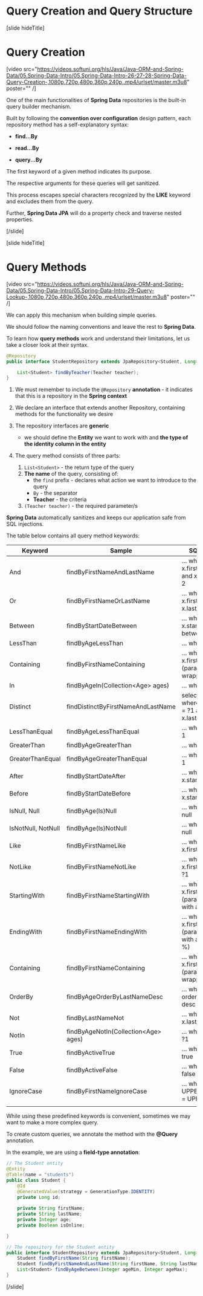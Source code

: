 # Query Creation and Query Structure

[slide hideTitle]

# Query Creation

[video src="https://videos.softuni.org/hls/Java/Java-ORM-and-Spring-Data/05.Spring-Data-Intro/05.Spring-Data-Intro-26-27-28-Spring-Data-Query-Creation-,1080p,720p,480p,360p,240p,.mp4/urlset/master.m3u8" poster="" /]

One of the main functionalities of **Spring Data** repositories is the built-in query builder mechanism.

Built by following the **convention over configuration** design pattern, each repository method has a self-explanatory syntax:

- **find...By**

- **read...By**

- **query...By**

The first keyword of a given method indicates its purpose.

The respective arguments for these queries will get sanitized.

This process escapes special characters recognized by the **LIKE** keyword and excludes them from the query.

Further, **Spring Data JPA** will do a property check and traverse nested properties.

[/slide]

[slide hideTitle]
# Query Methods

[video src="https://videos.softuni.org/hls/Java/Java-ORM-and-Spring-Data/05.Spring-Data-Intro/05.Spring-Data-Intro-29-Query-Lookup-,1080p,720p,480p,360p,240p,.mp4/urlset/master.m3u8" poster="" /]

We can apply this mechanism when building simple queries.

We should follow the naming conventions and leave the rest to **Spring Data**.

To learn how **query methods** work and understand their limitations, let us take a closer look at their syntax.

```java
@Repository                                                  
public interface StudentRepository extends JpaRepository<Student, Long> { 

    List<Student> findByTeacher(Teacher teacher); 
}
```

1. We must remember to include the `@Repository` **annotation** - it indicates that this is a repository in the **Spring context** 

2. We declare an interface that extends another Repository, containing methods for the functionality we desire

3. The repository interfaces are **generic** 
    * we should define the **Entity** we want to work with and **the type of the identity column in the entity**

4. The query method consists of three parts:
    1. `List<Student>` - the return type of the query
    2. **The name** of the query, consisting of:
        * the `find` prefix - declares what action we want to introduce to the query
        * `By` - the separator
        * **Teacher** - the criteria
    3. `(Teacher teacher)` - the required parameter/s
    
**Spring Data** automatically sanitizes and keeps our application safe from SQL injections.

The table below contains all query method keywords:

| **Keyword** | **Sample** | **SQL equivalent** |
| --- | --- | --- |
| And | findByFirstNameAndLastName    | … where x.first_name = ?1 and x.last_name = ?2 |
| Or  | findByFirstNameOrLastName  | … where x.first_name = ?1 or x.last_name = ?2 |
| Between  | findByStartDateBetween  | … where x.start_date between ?1 and ?2  |
| LessThan  | findByAgeLessThan  | … where x.age < ?1  |
| Containing  | findByFirstNameContaining  | … where x.first_name like ?1 (parameter bound wrapped in %)  |
| In  | findByAgeIn(Collection\<Age\> ages)  | … where x.age in ?1  |
| Distinct | findDistinctByFirstNameAndLastName | select distinct …  where x.first_name = ?1 and x.last_name = ?2 |
| LessThanEqual | findByAgeLessThanEqual | … where x.age <= ?1 |
| GreaterThan | findByAgeGreaterThan | … where x.age > ?1 |
| GreaterThanEqual | findByAgeGreaterThanEqual | … where x.age >= ?1 |
| After | findByStartDateAfter | … where x.start_date > ?1 |
| Before | findByStartDateBefore | … where x.start_date < ?1 |
| IsNull, Null | findByAge(Is)Null | … where x.age is null |
| IsNotNull, NotNull | findByAge(Is)NotNull | … where x.age not null |
| Like | findByFirstNameLike | … where x.first_name like ?1 | 
| NotLike | findByFirstNameNotLike | … where x.first_name not like ?1 | 
| StartingWith | findByFirstNameStartingWith | … where x.first_name like ?1 (parameter bound with appended %) |
| EndingWith | findByFirstNameEndingWith | … where x.first_name like ?1 (parameter bound with a prepended %) | 
| Containing | findByFirstNameContaining | … where x.first_name like ?1 (parameter bound wrapped in %) |
| OrderBy | findByAgeOrderByLastNameDesc | … where x.age = ?1 order by x.last_name desc | 
| Not | findByLastNameNot | … where x.last_name <> ?1 |
| NotIn | findByAgeNotIn(Collection\<Age\> ages) | … where x.age not in ?1 |
| True | findByActiveTrue | … where x.active = true |
| False | findByActiveFalse | … where x.active = false |
| IgnoreCase | findByFirstNameIgnoreCase | … where UPPER(x.first_name) = UPPER(?1) |
|  |  |  |


While using these predefined keywords is convenient, sometimes we may want to make a more complex query. 

To create custom queries, we annotate the method with the **@Query** annotation.

In the example, we аre using а **field-type annotation**:

```java
// The Student entity
@Entity                                                                     
@Table(name = "students")                                                   
public class Student {                                                      
    @Id                                                                     
    @GeneratedValue(strategy = GenerationType.IDENTITY)                      
    private Long id;                                                        
    
    private String firstName;                                               
    private String lastName;
    private Integer age;
    private Boolean isOnline;

}

// The repository for the Student entity
public interface StudentRepository extends JpaRepository<Student, Long>  {
    Student findByFirstName(String firstName);
    Student findByFirstNameAndLastName(String firstName, String lastName);
    List<Student> findByAgeBetween(Integer ageMin, Integer ageMax);
}
```

[/slide]